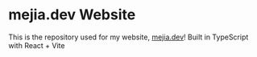 # mejia.dev Website

This is the repository used for my website, [mejia.dev](https://mejia.dev)!
Built in TypeScript with React + Vite